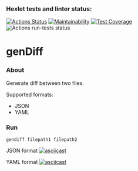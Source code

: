 ### Hexlet tests and linter status:
[![Actions Status](https://github.com/domingi/frontend-project-46/workflows/hexlet-check/badge.svg)](https://github.com/domingi/frontend-project-46/actions)
[![Maintainability](https://api.codeclimate.com/v1/badges/bcca637a06e1791ccf6e/maintainability)](https://codeclimate.com/github/domingi/frontend-project-46/maintainability)
[![Test Coverage](https://api.codeclimate.com/v1/badges/bcca637a06e1791ccf6e/test_coverage)](https://codeclimate.com/github/domingi/frontend-project-46/test_coverage)
![Actions run-tests status](https://github.com/domingi/frontend-project-46/actions/workflows/run-tests.yml/badge.svg)


# genDiff

### About
Generate diff between two files.

Supported formats:
- JSON
- YAML

### Run
```shell
gendiff filepath1 filepath2
```
JSON format
[![asciicast](https://asciinema.org/a/k355AIGo3A55jwvnKgkY3BGex.svg)](https://asciinema.org/a/k355AIGo3A55jwvnKgkY3BGex)

YAML format
[![asciicast](https://asciinema.org/a/k355AIGo3A55jwvnKgkY3BGex.svg)](https://asciinema.org/a/tYHeViIv9z7T1eIuE0PH3vRYR)

